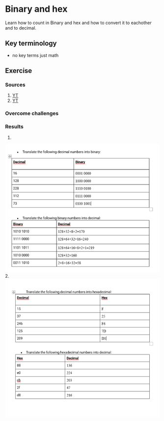 # Binary and hex
Learn how to count in Binary and hex and how to convert it to eachother and to decimal.

## Key terminology
- no key terms just math




## Exercise
### Sources
1. [YT](https://www.youtube.com/watch?v=VLflTjd3lWA)
2. [YT](https://www.youtube.com/watch?v=QJW6qnfhC70)


### Overcome challenges


### Results

1.
![bin](../../00_includes/NTW-04/decbin.png)
2. 
![hex](../../00_includes/NTW-04/dechex.png)